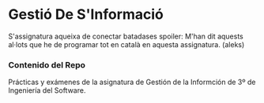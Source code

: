 # Gestió De S'Informació
S'assignatura aqueixa de conectar batadases
spoiler: M'han dit aquests al·lots que he de programar tot en català en aquesta assignatura. (aleks)

### Contenido del Repo
Prácticas y exámenes de la asignatura de Gestión de la Informción de 3º de Ingeniería del Software. 

